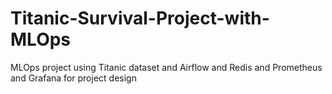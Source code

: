 # Titanic-Survival-Project-with-MLOps
MLOps project using Titanic dataset and Airflow and Redis and Prometheus and Grafana for project design
